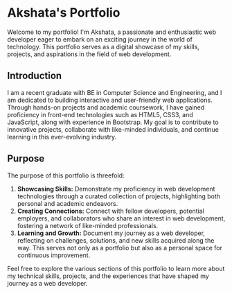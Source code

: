 # Akshata's Portfolio

Welcome to my portfolio! I'm Akshata, a passionate and enthusiastic web developer eager to embark on an exciting journey in the world of technology. This portfolio serves as a digital showcase of my skills, projects, and aspirations in the field of web development.

## Introduction
I am a recent graduate with BE in Computer Science and Engineering, and I am dedicated to building interactive and user-friendly web applications. Through hands-on projects and academic coursework, I have gained proficiency in front-end technologies such as HTML5, CSS3, and JavaScript, along with experience in Bootstrap. My goal is to contribute to innovative projects, collaborate with like-minded individuals, and continue learning in this ever-evolving industry.

## Purpose
The purpose of this portfolio is threefold:
1. **Showcasing Skills:** Demonstrate my proficiency in web development technologies through a curated collection of projects, highlighting both personal and academic endeavors.
2. **Creating Connections:** Connect with fellow developers, potential employers, and collaborators who share an interest in web development, fostering a network of like-minded professionals.
3. **Learning and Growth:** Document my journey as a web developer, reflecting on challenges, solutions, and new skills acquired along the way. This serves not only as a portfolio but also as a personal space for continuous improvement.

Feel free to explore the various sections of this portfolio to learn more about my technical skills, projects, and the experiences that have shaped my journey as a web developer.
